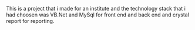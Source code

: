 This is a project that i made for an institute and the technology stack that i had choosen was VB.Net and MySql for front end and back end and crystal report for reporting.